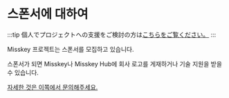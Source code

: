 # 스폰서에 대하여

:::tip
個人でプロジェクトへの支援をご検討の方は[こちらをご覧ください。](/docs/donate/)
:::

Misskey 프로젝트는 스폰서를 모집하고 있습니다.

스폰서가 되면 Misskey나 Misskey Hub에 회사 로고를 게재하거나 기술 지원을 받을 수 있습니다.

[자세한 것은 이쪽에서 문의해주세요.](/contact/)
